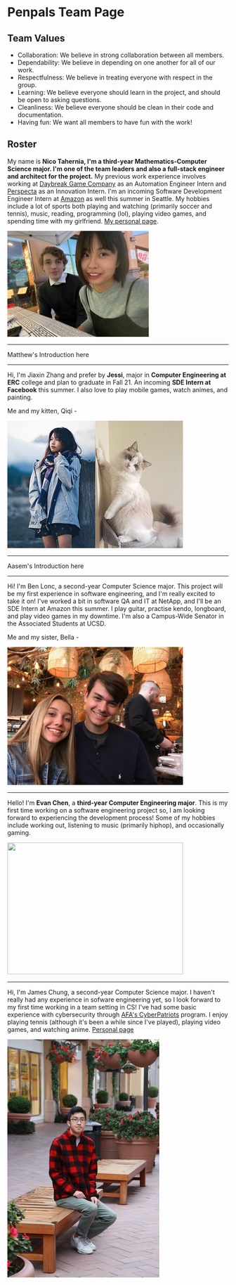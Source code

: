 # Penpals Team Page

Team Values
-----------------
- Collaboration: We believe in strong collaboration between all members.
- Dependability: We believe in depending on one another for all of our work.
- Respectfulness: We believe in treating everyone with respect in the group.
- Learning: We believe everyone should learn in the project, and should be open to asking questions.
- Cleanliness: We believe everyone should be clean in their code and documentation.
- Having fun: We want all members to have fun with the work!

Roster
-----------------
My name is **Nico Tahernia, I'm a third-year Mathematics-Computer Science major. I'm one of the team leaders and also a full-stack engineer
and architect for the project.** My previous work experience involves working at [Daybreak Game Company](https://www.daybreakgames.com/home) as an Automation Engineer Intern and [Perspecta](https://perspecta.com/) as an Innovation Intern. I'm an incoming Software Development
Engineer Intern at [Amazon](https://www.amazon.com/) as well this summer in Seattle. My hobbies include a lot of sports both playing and watching (primarily soccer and tennis), music, reading, programming (lol), playing video games, and spending time with my girlfriend. [My personal page](https://ntaherni.github.io/). 

![Nico's photo](./../pictures/nico-picture.jpeg)

-----------------

Matthew's Introduction here

-----------------

Hi, I'm Jiaxin Zhang and prefer by **Jessi**, major in **Computer Engineering at ERC** college and plan to graduate in Fall 21. An incoming **SDE Intern at Facebook** this summer. I also love to play mobile games, watch animes, and painting.

Me and my kitten, Qiqi -

![Jessi's photo](./../pictures/jessi-picture.jpeg)

-----------------

Aasem's Introduction here

-----------------

Hi! I'm Ben Lonc, a second-year Computer Science major. This project will be my first experience in software engineering, and I'm really excited to take it on! I've worked a bit in software QA and IT at NetApp, and I'll be an SDE Intern at Amazon this summer. I play guitar, practise kendo, longboard, and play video games in my downtime. I'm also a Campus-Wide Senator in the Associated Students at UCSD. 

Me and my sister, Bella - 

![Ben's Picture](./../pictures/benlonc.jpg)

-----------------

Hello! I'm **Evan Chen**, a **third-year Computer Engineering major**. This is my first time working on a software engineering project so, I am looking forward to experiencing the development process! Some of my hobbies include working out, listening to music (primarily hiphop), and occasionally gaming.

<img src="./../pictures/evanchen.jpg" width=400 height=300>

-----------------

Hi, I'm James Chung, a second-year Computer Science major. I haven't really had any experience in sofware engineering yet, so I look forward to my first time working in a team setting in CS! I've had some basic experience with cybersecurity through [AFA's CyberPatriots](https://www.uscyberpatriot.org/home) program. I enjoy playing tennis (although it's been a while since I've played), playing video games, and watching anime. [Personal page](https://jchung01.github.io/)

![James's Photo](./../pictures/james-picture.jpeg)
